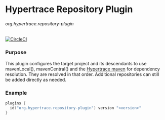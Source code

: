 # Hypertrace Repository Plugin
###### org.hypertrace.repository-plugin
[![CircleCI](https://circleci.com/gh/hypertrace/hypertrace-gradle-repository-plugin.svg?style=svg)](https://circleci.com/gh/hypertrace/hypertrace-gradle-repository-plugin)

### Purpose
This plugin configures the target project and its descendants to use mavenLocal(), mavenCentral() 
and the [Hypertrace maven](https://dl.bintray.com/hypertrace/maven) for dependency resolution. They are resolved in that order.
Additional repositories can still be added directly as needed.


### Example

```kotlin
plugins {
  id("org.hypertrace.repository-plugin") version "<version>"
}
```
